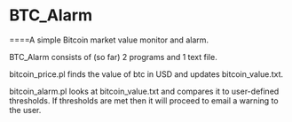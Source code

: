 # BTC_Alarm

====A simple Bitcoin market value monitor and alarm.

BTC_Alarm consists of (so far) 2 programs and 1 text file.

bitcoin_price.pl finds the value of btc in USD and updates bitcoin_value.txt.

bitcoin_alarm.pl looks at bitcoin_value.txt and compares it to user-defined thresholds. If thresholds are met then it will proceed to email a warning to the user.
